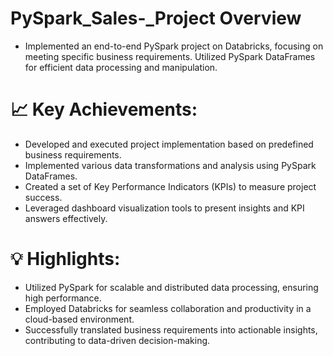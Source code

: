 # PySpark_Sales-_Project Overview
- Implemented an end-to-end PySpark project on Databricks, focusing on meeting specific business requirements. Utilized PySpark DataFrames for efficient data processing and manipulation.

# 📈 Key Achievements:

- Developed and executed project implementation based on predefined business requirements.
- Implemented various data transformations and analysis using PySpark DataFrames.
- Created a set of Key Performance Indicators (KPIs) to measure project success.
- Leveraged dashboard visualization tools to present insights and KPI answers effectively.

# 💡 Highlights:

- Utilized PySpark for scalable and distributed data processing, ensuring high performance.
- Employed Databricks for seamless collaboration and productivity in a cloud-based environment.
- Successfully translated business requirements into actionable insights, contributing to data-driven decision-making.

